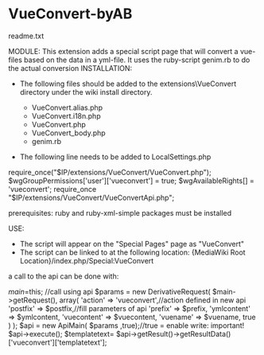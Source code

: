 # VueConvert-byAB
readme.txt

MODULE:
This extension adds a special script page that will convert a vue-files
based on the data in a yml-file.
It uses the ruby-script genim.rb to do the actual conversion
INSTALLATION:
 - The following files should be added to the extensions\VueConvert
 directory under the wiki install directory.
   - VueConvert.alias.php
   - VueConvert.i18n.php
   - VueConvert.php
   - VueConvert_body.php
   - genim.rb

 - The following line needs to be added to LocalSettings.php

 require_once("$IP/extensions/VueConvert/VueConvert.php");
$wgGroupPermissions['user']['vueconvert'] = true;
$wgAvailableRights[] = 'vueconvert';
require_once "$IP/extensions/VueConvert/VueConvertApi.php";

prerequisites: ruby and ruby-xml-simple packages must be installed

USE:
 - The script will appear on the "Special Pages" page as "VueConvert"
 - The script can be linked to at the following location:
 	{MediaWiki Root Location}/index.php/Special:VueConvert

a call to the api can be done with:

  $main=$this;
//call using api
  $params = new DerivativeRequest( 
	  $main->getRequest(),
	  array(
	    'action' => 'vueconvert',//action defined in new api
	    'postfix' => $postfix,//fill parameters of api
	    'prefix' => $prefix,
	    'ymlcontent' => $ymlcontent,
	    'vuecontent' => $vuecontent,
	    'vuename' => $vuename,
 	  true
)
  );
  $api = new ApiMain( $params ,true);//true = enable write: important!
  $api->execute();
  $templatetext= $api->getResult()->getResultData()['vueconvert']['templatetext'];
